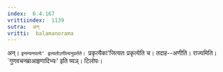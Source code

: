 ```yaml
---
index:  6.4.167
vrittiindex:  1139
sutra:  अन्
vritti:  balamanorama 
---
```


अन्। `इनण्यनपत्ये' इत्यतोऽणीत्यनुवर्तते। `प्रकृत्यैका'जित्यतः प्रकृत्येति च। तदाह--अणीति। राज्यमिति। `गुणवचनब्राआहृणादिभ्यः' इति ष्यञ्। टिलोपः। 

